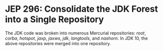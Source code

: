 # JEP 296: Consolidate the JDK Forest into a Single Repository

The JDK code was broken into numerous Mercurial repositories: *root*, *corba*, *hotspot*, *jaxp*, *jaxws*, *jdk*, *langtools*, and *nashorn*.  In JDK 10, the above repositories were merged into one repository.

